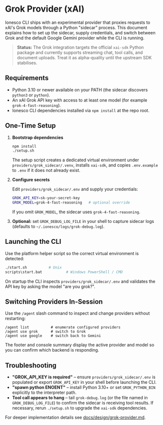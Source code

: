 # Grok Provider (xAI)

Ionesco CLI ships with an experimental provider that proxies requests to xAI's
Grok models through a Python "sidecar" process. This document explains how to
set up the sidecar, supply credentials, and switch between Grok and the default
Google Gemini provider while the CLI is running.

> **Status:** The Grok integration targets the official `xai-sdk` Python
> package and currently supports streaming chat, tool calls, and document
> uploads. Treat it as alpha-quality until the upstream SDK stabilises.

## Requirements

- Python 3.10 or newer available on your PATH (the sidecar discovers `python3`
  or `python`).
- An xAI Grok API key with access to at least one model (for example
  `grok-4-fast-reasoning`).
- Ionesco CLI dependencies installed via `npm install` at the repo root.

## One-Time Setup

1. **Bootstrap dependencies**

   ```bash
   npm install
   ./setup.sh
   ```

   The setup script creates a dedicated virtual environment under
   `providers/grok_sidecar/.venv`, installs `xai-sdk`, and copies
   `.env.example` to `.env` if it does not already exist.

2. **Configure secrets**

   Edit `providers/grok_sidecar/.env` and supply your credentials:

   ```bash
   GROK_API_KEY=sk-your-secret-key
   GROK_MODEL=grok-4-fast-reasoning   # optional override
   ```

   If you omit `GROK_MODEL`, the sidecar uses `grok-4-fast-reasoning`.

3. **Optional:** set `GROK_DEBUG_LOG_FILE` in your shell to capture sidecar logs
   (defaults to `~/.ionesco/logs/grok-debug.log`).

## Launching the CLI

Use the platform helper script so the correct virtual environment is detected:

```bash
./start.sh          # Unix
scripts\start.bat           # Windows PowerShell / CMD
```

On startup the CLI inspects `providers/grok_sidecar/.env` and validates the API
key by asking the model "are you grok?".

## Switching Providers In-Session

Use the `/agent` slash command to inspect and change providers without
restarting:

```text
/agent list          # enumerate configured providers
/agent use grok      # switch to Grok
/agent use google    # switch back to Gemini
```

The footer and console summary display the active provider and model so you can
confirm which backend is responding.

## Troubleshooting

- **"GROK_API_KEY is required"** – ensure `providers/grok_sidecar/.env` is
  populated or export `GROK_API_KEY` in your shell before launching the CLI.
- **"spawn python ENOENT"** – install Python 3.10+ or set `GROK_PYTHON_BIN`
  explicitly to the interpreter path.
- **Tool call appears to hang** – tail `grok-debug.log` (or the file named in
  `GROK_DEBUG_LOG_FILE`) to confirm the sidecar is receiving tool results. If
  necessary, rerun `./setup.sh` to upgrade the `xai-sdk` dependencies.

For deeper implementation details see
[docs/design/grok-provider.md](../design/grok-provider.md).
